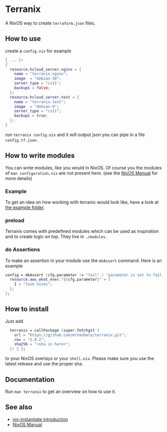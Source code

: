 # Terranix

A NixOS way to create `terraform.json` files.

## How to use

create a `config.nix` for example

```nix
{ ... }:
{
  resource.hcloud_server.nginx = {
    name = "terranix.nginx";
    image  = "debian-10";
    server_type = "cx11";
    backups = false;
  };
  resource.hcloud_server.test = {
    name = "terranix.test";
    image  = "debian-9";
    server_type = "cx11";
    backups = true;
  };
}
```

run `terranix config.nix` and it will output json you can pipe in a file `config.tf.json`.

## How to write modules

You can write modules, like you would in NixOS.
Of course you the modules of `man configuration.nix` are not present here.
(see the [NixOS Manual](https://nixos.org/nixos/manual/index.html#sec-writing-modules) for more details)

### Example

To get an idea on how working with terranix would look like,
have a look at [the example folder](./example/).

### preload

Terranix comes with predefined modules which can be used as
inspiration and to create logic on top.
They live in `./modules`.

### do Assertions

To make an assertion in your module use the `mkAssert` command.
Here is an example

```nix
config = mkAssert (cfg.parameter != "fail" ) "parameter is set to fail!" {
  resource.aws_what_ever."${cfg.parameter}" = {
    I = "love nixos";
  };
};
```

## How to install

Just add

```nix
  terranix = callPackage (super.fetchgit {
    url = "https://github.com/mrVanDalo/terranix.git";
    rev = "2.0.2";
    sha256 = "<sha in here>";
  }) { };
```

to your NixOS overlays or your `shell.nix`.
Please make sure you use the latest release and use the proper sha.

## Documentation

Run `man terranix` to get an overview on how to use it.

## See also

* [nix-instantiate introduction](https://tech.ingolf-wagner.de/nixos/nix-instantiate/)
* [NixOS Manual](https://nixos.org/nixos/manual/index.html#sec-writing-modules)
